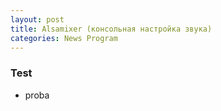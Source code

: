 ```yaml
---
layout: post
title: Alsamixer (консольная настройка звука)
categories: News Program
---
```




### Test
- proba
